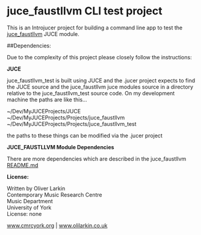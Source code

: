 # juce_faustllvm CLI test project

This is an Introjucer project for building a command line app to test the [juce_faustllvm](https://github.com/CMRCYork/juce_faustllvm) JUCE module. 

##Dependencies:

Due to the complexity of this project please closely follow the instructions:

**JUCE**

juce_faustllvm_test is built using JUCE and the .jucer project expects to find the JUCE source and the juce_faustllvm juce modules source in a directory relative to the juce_faustllvm_test source code. On my development machine the paths are like this...

~/Dev/MyJUCEProjects/JUCE  
~/Dev/MyJUCEProjects/Projects/juce_faustllvm  
~/Dev/MyJUCEProjects/Projects/juce_faustllvm_test  

the paths to these things can be modified via the .jucer project

**JUCE_FAUSTLLVM Module Dependencies**

There are more dependencies which are described in the juce_faustllvm [README.md](https://github.com/CMRCYork/juce_faustllvm)

**License:**

  Written by Oliver Larkin    
  Contemporary Music Research Centre  
  Music Department  
  University of York  
  License: none
  
  www.cmrcyork.org | www.olilarkin.co.uk